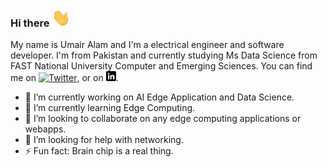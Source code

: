### Hi there <img src="https://raw.githubusercontent.com/umair-alam/umair-alam/master/wave.gif" width="30px">

My name is Umair Alam and I'm a electrical engineer and software developer. I'm from Pakistan and currently studying Ms Data Science from FAST National University Computer and Emerging Sciences. You can find me on [![Twitter][1.2]][1],  or on [![LinkedIn][3.2]][3].

<!-- links to social media icons -->

<!-- icons with padding -->

[1.1]: http://i.imgur.com/tXSoThF.png (twitter icon with padding)
[2.1]: http://i.imgur.com/0o48UoR.png (github icon with padding)

<!-- icons without padding -->

[1.2]: http://i.imgur.com/wWzX9uB.png (twitter icon without padding)
[2.2]: http://i.imgur.com/9I6NRUm.png (github icon without padding)
[3.2]: https://raw.githubusercontent.com/umair-alam/umair-alam/master/linkedin-3-16.png (LinkedIn icon without padding)


<!-- links to your social media accounts -->

[1]: https://twitter.com/umairalam_real
[2]: https://github.com/umair-alam
[3]: https://www.linkedin.com/in/umair-alam-ee/


<!-- Resources -->
<!-- Icons: https://simpleicons.org/ -->
<!-- GitHub Stats: https://github.com/anuraghazra/github-readme-stats -->
<!-- Emojis: https://emojipedia.org/emoji/ -->
<!-- HTML Emojis: https://www.fileformat.info/index.htm -->
<!-- Shields: https://shields.io/ -->
<!-- Awesome GitHub Profile README: https://github.com/abhisheknaiidu/awesome-github-profile-readme -->


- 🔭 I’m currently working on AI Edge Application and Data Science.  
- 🌱 I’m currently learning Edge Computing.
- 👯 I’m looking to collaborate on any edge computing applications or webapps.
- 🤔 I’m looking for help with networking.
- ⚡ Fun fact: Brain chip is a real thing.
